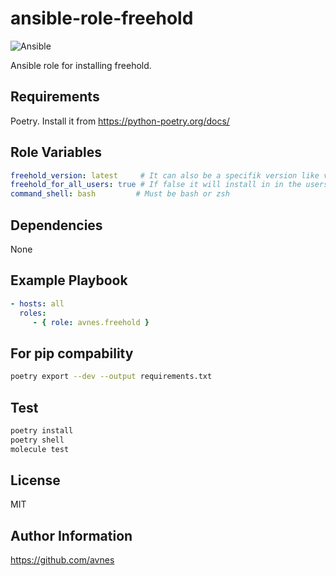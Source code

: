 # ansible-role-freehold

![Ansible](https://github.com/avnes/ansible-role-freehold/actions/workflows/ansible.yaml/badge.svg)

Ansible role for installing freehold.

## Requirements

Poetry. Install it from <https://python-poetry.org/docs/>

## Role Variables

```yaml
freehold_version: latest     # It can also be a specifik version like v1.21.4
freehold_for_all_users: true # If false it will install in in the users ~/bin directory
command_shell: bash         # Must be bash or zsh
```

## Dependencies

None

## Example Playbook

```yaml
- hosts: all
  roles:
     - { role: avnes.freehold }
```

## For pip compability

```bash
poetry export --dev --output requirements.txt
```

## Test

```bash
poetry install
poetry shell
molecule test
```

## License

MIT

## Author Information

<https://github.com/avnes>
